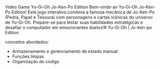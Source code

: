 Video Game Yu-Gi-Oh Jo-Ken-Po Edition
Bem-vindo ao Yu-Gi-Oh Jo-Ken-Po Edition! Este jogo interativo combina a famosa mecânica de Jo-Ken-Po (Pedra, Papel e Tesoura) com personagens e cartas icônicas do universo de Yu-Gi-Oh. Prepare-se para testar suas habilidades estratégicas e desafiar o computador em emocionantes duelos!# Yu-Gi-Oh | Jo-ken-po Edition



conceitos abordados:

- Armazenamento e gerenciamento de estado manual
- Funções limpas
- Organização de código

